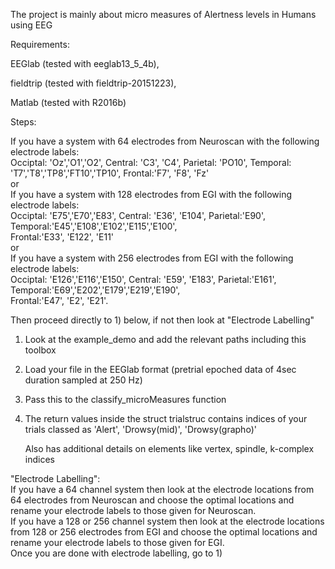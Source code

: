 The project is mainly about micro measures of Alertness levels in Humans using EEG

Requirements:

EEGlab (tested with eeglab13_5_4b),

fieldtrip (tested with fieldtrip-20151223), 

Matlab (tested with R2016b)

Steps:

If you have a system with 64 electrodes from Neuroscan with the following electrode labels:     
Occiptal: 'Oz','O1','O2', Central: 'C3', 'C4', Parietal: 'PO10', Temporal: 'T7','T8','TP8','FT10','TP10', 
Frontal:'F7', 'F8', 'Fz'      
or                                      
If you have a system with 128 electrodes from EGI with the following electrode labels:       
Occiptal: 'E75','E70','E83', Central: 'E36', 'E104', Parietal:'E90', Temporal:'E45','E108','E102','E115','E100',        
Frontal:'E33', 'E122', 'E11'                                                                                                           
or              
If you have a system with 256 electrodes from EGI with the following electrode labels:       
Occiptal: 'E126','E116','E150', Central: 'E59', 'E183', Parietal:'E161', Temporal:'E69','E202','E179','E219','E190',        
Frontal:'E47', 'E2', 'E21'. 

Then proceed directly to 1) below, if not then look at "Electrode Labelling"

1) Look at the example_demo and add the relevant paths including this toolbox

2) Load your file in the EEGlab format (pretrial epoched data of 4sec duration sampled at 250 Hz)

3) Pass this to the classify_microMeasures function

4) The return values inside the struct trialstruc contains indices of your trials classed as 'Alert', 'Drowsy(mid)', 'Drowsy(grapho)'

   Also has additional details on elements like vertex, spindle, k-complex indices
   
"Electrode Labelling":           
If you have a 64 channel system then look at the electrode locations from 64 electrodes from Neuroscan and choose the optimal locations and 
rename your electrode labels to those given for Neuroscan.           
If you have a 128 or 256 channel system then look at the electrode locations from 128 or 256 electrodes from EGI and choose the optimal locations and 
rename your electrode labels to those given for EGI.     
Once you are done with electrode labelling, go to 1)
